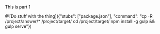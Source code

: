 This is part 1

@[Do stuff with the thing]({"stubs": ["package.json"], "command": "cp -R /project/answer/* /project/target/ cd /project/target/ npm install -g gulp && gulp serve"})

